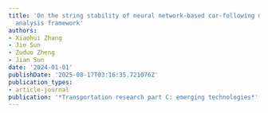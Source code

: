 ```yaml
---
title: 'On the string stability of neural network-based car-following models: A generic
  analysis framework'
authors:
- Xiaohui Zhang
- Jie Sun
- Zuduo Zheng
- Jian Sun
date: '2024-01-01'
publishDate: '2025-08-17T03:16:35.721076Z'
publication_types:
- article-journal
publication: '*Transportation research part C: emerging technologies*'
---
```

